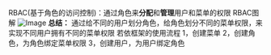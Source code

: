RBAC(基于角色的访问控制)：通过角色来**分配**和**管理**用户和菜单的权限
RBAC图解
![Image](https://github.com/user-attachments/assets/9061df3e-ceaa-42a3-9814-5ef954baeffd)
**总结：** 通过给不同的用户划分角色，给角色划分不同的菜单权限，来实现不同用户拥有不同的菜单权限
若依框架的使用流程
1，创建菜单
2，创建角色，为角色绑定菜单权限
3，创建用户，为用户绑定角色